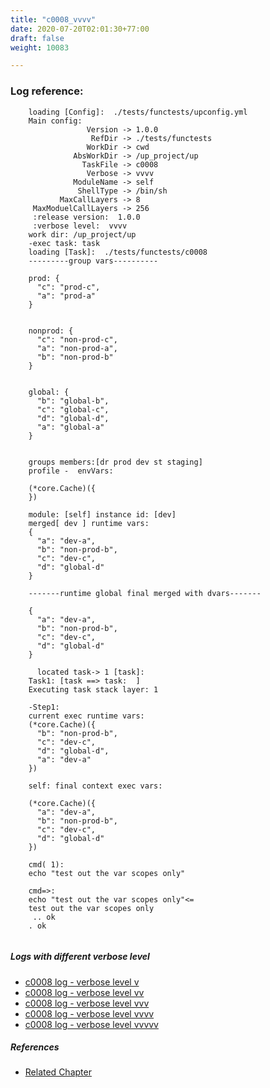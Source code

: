 ```yaml
---
title: "c0008_vvvv"
date: 2020-07-20T02:01:30+77:00
draft: false
weight: 10083

---
```


### Log reference: <no value>

```
    loading [Config]:  ./tests/functests/upconfig.yml
    Main config:
                 Version -> 1.0.0
                  RefDir -> ./tests/functests
                 WorkDir -> cwd
              AbsWorkDir -> /up_project/up
                TaskFile -> c0008
                 Verbose -> vvvv
              ModuleName -> self
               ShellType -> /bin/sh
           MaxCallLayers -> 8
     MaxModuelCallLayers -> 256
     :release version:  1.0.0
     :verbose level:  vvvv
    work dir: /up_project/up
    -exec task: task
    loading [Task]:  ./tests/functests/c0008
    ---------group vars----------
    
    prod: {
      "c": "prod-c",
      "a": "prod-a"
    }
    
    
    nonprod: {
      "c": "non-prod-c",
      "a": "non-prod-a",
      "b": "non-prod-b"
    }
    
    
    global: {
      "b": "global-b",
      "c": "global-c",
      "d": "global-d",
      "a": "global-a"
    }
    
    
    groups members:[dr prod dev st staging]
    profile -  envVars:
    
    (*core.Cache)({
    })
    
    module: [self] instance id: [dev]
    merged[ dev ] runtime vars:
    {
      "a": "dev-a",
      "b": "non-prod-b",
      "c": "dev-c",
      "d": "global-d"
    }
    
    -------runtime global final merged with dvars-------
    
    {
      "a": "dev-a",
      "b": "non-prod-b",
      "c": "dev-c",
      "d": "global-d"
    }
    
      located task-> 1 [task]: 
    Task1: [task ==> task:  ]
    Executing task stack layer: 1
    
    -Step1:
    current exec runtime vars:
    (*core.Cache)({
      "b": "non-prod-b",
      "c": "dev-c",
      "d": "global-d",
      "a": "dev-a"
    })
    
    self: final context exec vars:
    
    (*core.Cache)({
      "a": "dev-a",
      "b": "non-prod-b",
      "c": "dev-c",
      "d": "global-d"
    })
    
    cmd( 1):
    echo "test out the var scopes only"
    
    cmd=>:
    echo "test out the var scopes only"<=
    test out the var scopes only
     .. ok
    . ok
    
```

##### Logs with different verbose level
* [c0008 log - verbose level v](../../logs/c0008_v)
* [c0008 log - verbose level vv](../../logs/c0008_vv)
* [c0008 log - verbose level vvv](../../logs/c0008_vvv)
* [c0008 log - verbose level vvvv](../../logs/c0008_vvvv)
* [c0008 log - verbose level vvvvv](../../logs/c0008_vvvvv)

##### References
* [Related Chapter](../../scope/c0008)
